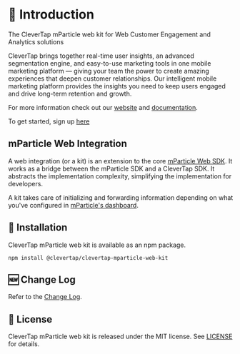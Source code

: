 # 👋 Introduction

The CleverTap mParticle web kit for Web Customer Engagement and Analytics solutions

CleverTap brings together real-time user insights, an advanced segmentation engine, and easy-to-use marketing tools in one mobile marketing platform — giving your team the power to create amazing experiences that deepen customer relationships. Our intelligent mobile marketing platform provides the insights you need to keep users engaged and drive long-term retention and growth.

For more information check out our [website](https://clevertap.com/ "CleverTap") and [documentation](https://developer.clevertap.com/docs/ "CleverTap Technical Documentation").

To get started, sign up [here](https://clevertap.com/live-product-demo/)

## mParticle Web Integration

A web integration (or a kit) is an extension to the core [mParticle Web SDK](https://github.com/mParticle/mparticle-javascript-sdk). It works as a bridge between the mParticle SDK and a CleverTap SDK. It abstracts the implementation complexity, simplifying the implementation for developers.

A kit takes care of initializing and forwarding information depending on what you've configured in [mParticle's dashboard](https://app.mparticle.com).

## 🎉 Installation

CleverTap mParticle web kit is available as an npm package.

```npm install @clevertap/clevertap-mparticle-web-kit```

## 🆕 Change Log

Refer to the [Change Log](/CHANGELOG.md).

## 📄 License

CleverTap mParticle web kit is released under the MIT license. See [LICENSE](/LICENSE) for details.
